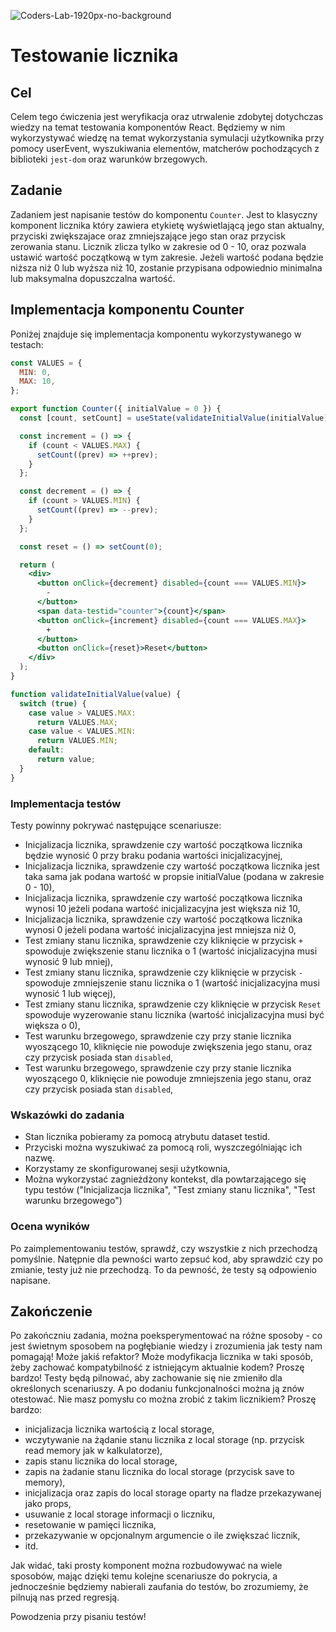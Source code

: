 ![Coders-Lab-1920px-no-background](https://user-images.githubusercontent.com/30623667/104709394-2cabee80-571f-11eb-9518-ea6a794e558e.png)


# Testowanie licznika

## Cel

Celem tego ćwiczenia jest weryfikacja oraz utrwalenie zdobytej dotychczas wiedzy na temat testowania komponentów React. Będziemy w nim wykorzystywać wiedzę na temat wykorzystania symulacji użytkownika przy pomocy userEvent, wyszukiwania elementów, matcherów pochodzących z biblioteki `jest-dom` oraz warunków brzegowych.

## Zadanie

Zadaniem jest napisanie testów do komponentu `Counter`. Jest to klasyczny komponent licznika który zawiera etykietę wyświetlającą jego stan aktualny, przyciski zwiększajace oraz zmniejszające jego stan oraz przycisk zerowania stanu. Licznik zlicza tylko w zakresie od 0 - 10, oraz pozwala ustawić wartość początkową w tym zakresie. Jeżeli wartość podana będzie niższa niż 0 lub wyższa niż 10, zostanie przypisana odpowiednio minimalna lub maksymalna dopuszczalna wartość.

## Implementacja komponentu Counter

Poniżej znajduje się implementacja komponentu wykorzystywanego w testach:

```jsx
const VALUES = {
  MIN: 0,
  MAX: 10,
};

export function Counter({ initialValue = 0 }) {
  const [count, setCount] = useState(validateInitialValue(initialValue));

  const increment = () => {
    if (count < VALUES.MAX) {
      setCount((prev) => ++prev);
    }
  };

  const decrement = () => {
    if (count > VALUES.MIN) {
      setCount((prev) => --prev);
    }
  };

  const reset = () => setCount(0);

  return (
    <div>
      <button onClick={decrement} disabled={count === VALUES.MIN}>
        -
      </button>
      <span data-testid="counter">{count}</span>
      <button onClick={increment} disabled={count === VALUES.MAX}>
        +
      </button>
      <button onClick={reset}>Reset</button>
    </div>
  );
}

function validateInitialValue(value) {
  switch (true) {
    case value > VALUES.MAX:
      return VALUES.MAX;
    case value < VALUES.MIN:
      return VALUES.MIN;
    default:
      return value;
  }
}
```

### Implementacja testów

Testy powinny pokrywać następujące scenariusze:

- Inicjalizacja licznika, sprawdzenie czy wartość początkowa licznika będzie wynosić 0 przy braku podania wartości inicjalizacyjnej,
- Inicjalizacja licznika, sprawdzenie czy wartość początkowa licznika jest taka sama jak podana wartość w propsie initialValue (podana w zakresie 0 - 10),
- Inicjalizacja licznika, sprawdzenie czy wartość początkowa licznika wynosi 10 jeżeli podana wartość inicjalizacyjna jest większa niż 10,
- Inicjalizacja licznika, sprawdzenie czy wartość początkowa licznika wynosi 0 jeżeli podana wartość inicjalizacyjna jest mniejsza niż 0,
- Test zmiany stanu licznika, sprawdzenie czy kliknięcie w przycisk `+` spowoduje zwiększenie stanu licznika o 1 (wartość inicjalizacyjna musi wynosić 9 lub mniej),
- Test zmiany stanu licznika, sprawdzenie czy kliknięcie w przycisk `-` spowoduje zmniejszenie stanu licznika o 1 (wartość inicjalizacyjna musi wynosić 1 lub więcej),
- Test zmiany stanu licznika, sprawdzenie czy kliknięcie w przycisk `Reset` spowoduje wyzerowanie stanu licznika (wartość inicjalizacyjna musi być większa o 0),
- Test warunku brzegowego, sprawdzenie czy przy stanie licznika wyoszącego 10, kliknięcie nie powoduje zwiększenia jego stanu, oraz czy przycisk posiada stan `disabled`,
- Test warunku brzegowego, sprawdzenie czy przy stanie licznika wyoszącego 0, kliknięcie nie powoduje zmniejszenia jego stanu, oraz czy przycisk posiada stan `disabled`,

### Wskazówki do zadania

- Stan licznika pobieramy za pomocą atrybutu dataset testid.
- Przyciski można wyszukiwać za pomocą roli, wyszczególniając ich nazwę.
- Korzystamy ze skonfigurowanej sesji użytkownia,
- Można wykorzystać zagnieżdżony kontekst, dla powtarzającego się typu testów ("Inicjalizacja licznika", "Test zmiany stanu licznika", "Test warunku brzegowego")

### Ocena wyników

Po zaimplementowaniu testów, sprawdź, czy wszystkie z nich przechodzą pomyślnie. Natępnie dla pewności warto zepsuć kod, aby sprawdzić czy po zmianie, testy już nie przechodzą. To da pewność, że testy są odpowienio napisane.

## Zakończenie

Po zakończniu zadania, można poeksperymentować na różne sposoby - co jest świetnym sposobem na pogłębianie wiedzy i zrozumienia jak testy nam pomagają! Może jakiś refaktor? Może modyfikacja licznika w taki sposób, żeby zachować kompatybilność z istniejącym aktualnie kodem? Proszę bardzo! Testy będą pilnować, aby zachowanie się nie zmieniło dla określonych scenariuszy. A po dodaniu funkcjonalności można ją znów otestować. Nie masz pomysłu co można zrobić z takim licznikiem? Proszę bardzo:

- inicjalizacja licznika wartością z local storage,
- wczytywanie na żądanie stanu licznika z local storage (np. przycisk read memory jak w kalkulatorze),
- zapis stanu licznika do local storage,
- zapis na żadanie stanu licznika do local storage (przycisk save to memory),
- inicjalizacja oraz zapis do local storage oparty na fladze przekazywanej jako props,
- usuwanie z local storage informacji o liczniku,
- resetowanie w pamięci licznika,
- przekazywanie w opcjonalnym argumencie o ile zwiększać licznik,
- itd.

Jak widać, taki prosty komponent można rozbudowywać na wiele sposobów, mając dzięki temu kolejne scenariusze do pokrycia, a jednocześnie będziemy nabierali zaufania do testów, bo zrozumiemy, że pilnują nas przed regresją.

Powodzenia przy pisaniu testów!